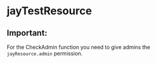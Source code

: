 # jayTestResource

## Important:
For the CheckAdmin function you need to give admins the `jayResource.admin` permission.
